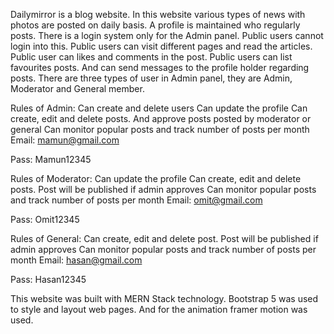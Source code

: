 Dailymirror is a blog website. In this website various types of news with photos  are posted on daily basis. A profile is maintained who regularly posts. There is a login system only for the Admin panel. Public users cannot login into this. Public users can visit different pages and read the articles. Public user can likes and comments in the post. Public users can list favourites posts. And can send messages to the profile holder regarding posts. There are three types of user in Admin panel, they are Admin, Moderator and General member.

Rules of Admin:
Can create and delete users
Can update the profile
Can create, edit and delete posts. And approve posts posted by moderator or general
Can monitor popular posts and track number of posts per month
Email: mamun@gmail.com

Pass: Mamun12345



Rules of Moderator:
Can update the profile
Can create, edit and delete posts. Post will be published if admin approves
Can monitor popular posts and track number of posts per month
Email: omit@gmail.com

Pass: Omit12345



Rules of General:
Can create, edit and delete post. Post will be published if admin approves
Can monitor popular posts and track number of posts per month
Email: hasan@gmail.com

Pass: Hasan12345



This website was built with MERN Stack technology. Bootstrap 5 was used to style and layout web pages. And for the animation framer motion was used.
